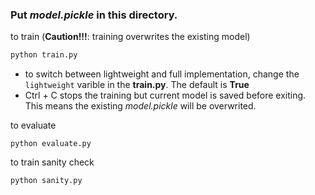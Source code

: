 ### Put *model.pickle* in this directory.

to train (**Caution!!!**: training overwrites the existing model)
```bash
python train.py
```
- to switch between lightweight and full implementation, change the ```lightweight``` varible in the **train.py**. The default is **True**
- Ctrl + C stops the training but current model is saved before exiting. This means the existing *model.pickle* will be overwrited.

to evaluate
```commandline
python evaluate.py
```

to train sanity check
```commandline
python sanity.py
```
